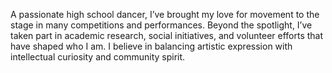 A passionate high school dancer, I’ve brought my love for movement to the stage in many competitions and performances. Beyond the spotlight, I’ve taken part in academic research, social initiatives, and volunteer efforts that have shaped who I am. I believe in balancing artistic expression with intellectual curiosity and community spirit.
